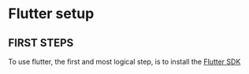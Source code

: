 # Flutter setup

## FIRST STEPS

To use flutter, the first and most logical step, is to install the [Flutter SDK][1]

[1]: [https://docs.flutter.dev/get-started/install/windows#get-the-flutter-sdk]